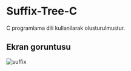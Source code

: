 # Suffix-Tree-C
C programlama dili kullanilarak olusturulmustur.
## Ekran goruntusu
![suffix](https://github.com/omerulusoy41/SuffixTree-KOU-C/blob/main/Ekran%C3%87%C4%B1kt%C4%B1lar%C4%B1/Ekran%20G%C3%B6r%C3%BCnt%C3%BCs%C3%BC%20(15).png)
